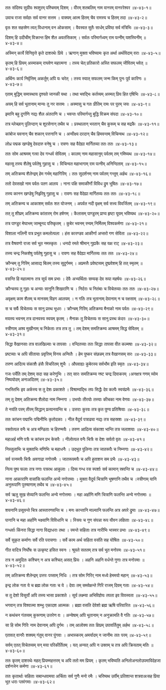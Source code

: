 ततः संदिश्य सुग्रीवः श्वशुरम् पश्चिमाम् दिशम् ।
वीरम् शतबलिम् नाम वानरम् वानररेश्वर ॥४-४३-१॥

उवाच राजा सर्वज्ञः सर्व वानर सत्तम ।
वाक्यम् आत्म हितम् चैव रामस्य च हितम् तदा ॥४-४३-२॥

वृतः शत सहस्रेण त्वत् विधानाम् वन ओकसाम् ।
वैवस्वत सुतैः सार्धम् प्रविष्ठ सर्व मंत्रिभिः ॥४-४३-३॥

दिशम् हि उदीचीम् विक्रान्त हिम शैल अवतंसिकाम् ।
सर्वतः परिमार्गध्वम् राम पत्नीम् यशस्विनीम् ॥४-४३-४॥

अस्मिन् कार्ये विनिवृत्ते कृते दाशरथेः प्रिये ।
ऋणान् मुक्ता भविष्यामः कृत अर्था अर्थविदाम् वराः ॥४-४३-५॥

कृतम् हि प्रियम् अस्माकम् राघवेण महात्मना ।
तस्य चेत् प्रतिकारो अस्ति सफलम् जीवितम् भवेत् ॥४-४३-६॥

अर्थिनः कार्य निर्वृत्तिम् अकर्तुम् अपि यः चरेत् ।
तस्य स्यात् सफलम् जन्म किम् पुनः पूर्व कारिणः ॥४-४३-७॥

एताम् बुद्धिम् समास्थाय दृश्यते जानकी यथा ।
तथा भवद्भिः कर्तव्यम् अस्मत् प्रिय हित एषिभिः ॥४-४३-८॥

अयम् हि सर्व भूतानाम् मान्यः तु नर सत्तमः ।
अस्मासु च गतः प्रीतिम् रामः पर पुरम् जयः ॥४-४३-९॥

इमानि बहु दुर्गाणि नद्यः शैल अंतराणि च ।
भवन्तः परिमार्गन्तु बुद्धि विक्रम संपदा ॥४-४३-१०॥

तत्र म्लेच्छान् पुलिन्दान् च शूरसेनान् तथैव च ।
प्रस्थालान् भरतान् चैव कुरूम् च सह मद्रकैः ॥४-४३-११॥

कांबोज यवनान् चैव शकान् पत्तनानि च ।
अन्वीक्ष्य दरदान् चैव हिमवन्तम् विचिन्वथ ॥४-४३-१२॥

लोध्र पद्मक खण्डेषु देवदारु वनेषु च ।
रावणः सह वैदेह्या मार्गितव्या ततः ततः ॥४-४३-१३॥

ततः सोम आश्रमम् गत्वा देव गन्धर्व सेवितम् ।
कालम् नाम महासानुम् पर्वतम् तम् गमिष्यथ ॥४-४३-१४॥

महत्सु तस्य शैलेषु पर्वतेषु गुहासु च ।
विचिन्वत महाभागाम् राम पत्नीम् अनिन्दिताम् ॥४-४३-१५॥

तम् अतिक्रम्य शैलेन्द्रम् हेम गर्भम् महागिरिम् ।
ततः सुदर्शनम् नाम पर्वतम् गन्तुम् अर्हथ ॥४-४३-१६॥

ततो देवसखो नाम पर्वतः पतग आलय ।
नाना पक्षि समाकीर्णो विविध द्रुम भूषितः ॥४-४३-१७॥

तस्य कानन खण्डेषु निर्झरेषु गुहासु च ।
रावणः सह वैदेह्या मार्गितव्यः ततः ततः ॥४-४३-१८॥

तम् अतिक्रम्य च आकाशम् सर्वतः शत योजनम् ।
अपर्वत नदी वृक्षम् सर्व सत्त्व विवर्जितम् ॥४-४३-१९॥

तत् तु शीघ्रम् अतिक्रम्य कांतारम् रोम हर्षणम् ।
कैलासम् पाण्डुरम् प्राप्य हृष्टा यूयम् भविष्यथ ॥४-४३-२०॥

तत्र पाण्डुर मेघाभम् जाम्बूनद परिष्कृतम् ।
कुबेर भवनम् रम्यम् निर्मितम् विश्वकर्मणा ॥४-४३-२१॥

विशाला नलिनी यत्र प्रभूत कमलोत्पला ।
हंस कारण्डव आकीर्णा अप्सरो गण सेविता ॥४-४३-२२॥

तत्र वैश्रवणो राजा सर्व भूत नमस्कृतः ।
धनदो रमते श्रीमान् गुह्यकैः सह यक्ष राट् ॥४-४३-२३॥

तस्य चन्द्र निकशेषु पर्वतेषु गुहासु च ।
रावणः सह वैदेह्या मार्गितव्यः ततः ततः ॥४-४३-२४॥

क्रौन्चम् तु गिरिम् आसाद्य बिलम् तस्य सुदुर्गमम् ।
अप्रमत्तैः प्रवेष्टव्यम् दुष्प्रवेशम् हि तत् स्मृतम् ॥४-४३-२५॥

वसन्ति हि महात्मानः तत्र सूर्य सम प्रभाः ।
देवैः अभ्यर्थिताः सम्यक् देव रूपा महर्षयः ॥४-४३-२६॥

क्रौन्चस्य तु गुहाः च अन्याः सानूनि शिखराणि च ।
निर्दराः च नितंबाः च विचेतव्याः ततः ततः ॥४-४३-२७॥

अवृक्षम् काम शैलम् च मानसम् विहग आलयम् ।
न गतिः तत्र भूतानाम् देवानाम् न च रक्षसाम् ॥४-४३-२८॥

स च सर्वैः विचेतव्यः स सानु प्रस्थ भूधरः ।
क्रौन्चम् गिरिम् अतिक्रम्य मैनाको नाम पर्वतः ॥४-४३-२९॥

मयस्य भवनम् तत्र दानवस्य स्वयम् कृतम् ।
मैनाकः तु विचेतव्यः स सानु प्रस्थ कंदरः ॥४-४३-३०॥

स्त्रीणाम् अश्व मुखीनाम् च निकेताः तत्र तत्र तु ।
तम् देशम् समतिक्रम्य आश्रमम् सिद्ध सेवितम् ॥४-४३-३१॥

सिद्धा वैखानसाः तत्र वालखिल्याः च तापसाः ।
वन्दितव्याः ततः सिद्धाः तापसा वीत कल्मषाः ॥४-४३-३२॥

प्रष्टव्याः च अपि सीतायाः प्रवृत्तिम् विनय अन्वितैः ।
हेम पुष्कर संछन्नम् तत्र वैखानसम् सरः ॥४-४३-३३॥

तरुण आदित्य संकाशैः हंसैः विचरितम् शुभैः ।
औपवाह्यः कुबेरस्य सर्वभौम इति स्मृतः ॥४-४३-३४॥

गजः पर्येति तम् देशम् सदा सह करेणुभिः ।
तत् सारः समतिक्रम्य नष्ट चन्द्र दिवाकरम् ।अनक्षत्र गणम् व्योम निष्पयोदम् अनाअदितम् ॥४-४३-३५॥

गभस्तिभिः इव अर्कस्य स तु देशः प्रकाशते ।
विश्राम्यद्भिः तपः सिद्धैः देव कल्पैः स्वयंप्रभैः ॥४-४३-३६॥

तम् तु देशम् अतिक्रम्य शैलोदा नाम निम्नगा ।
उभयोः तीरयोः तस्याः कीचका नाम वेणवः ॥४-४३-३७॥

ते नयंति परम् तीरम् सिद्धान् प्रत्यानयन्ति च ।
उत्तराः कुरवः तत्र कृत पुण्य प्रतिश्रियाः ॥४-४३-३८॥

ततः कांचन पद्माभिः पद्मिनीभिः कृतोदकाः ।
नील वैदूर्य पत्राढ्या नद्यः तत्र सहस्रशः ॥४-४३-३९॥

रक्तोत्पल वनैः च अत्र मण्डिताः च हिरण्मयैः ।
तरुण आदित्य संकाशा भान्ति तत्र जलाशयाः ॥४-४३-४०॥

महाअर्ह मणि पत्रैः च कांचन प्रभ केसरैः ।
नीलोत्पल वनैः चित्रैः स देशः सर्वतो वृतः ॥४-४३-४१॥

निस्तुलाभिः च मुक्ताभिः मणिभिः च महाधनैः ।
उद्भूत पुलिनाः तत्र जातरूपैः च निम्नगाः ॥४-४३-४२॥

सर्व रत्नमयैः चित्रैः अवगाढा नगोत्तमैः ।
जातरूपमयैः च अपि हुताशन सम प्रभैः ॥४-४३-४३॥

नित्य पुष्प फलाः तत्र नगाः पत्ररथ आकुलाः ।
दिव्य गन्ध रस स्पर्शाः सर्व कामान् स्रवन्ति च ॥४-४३-४४॥

नाना आकाराणि वासांसि फलन्ति अन्ये नगोत्तमाः ।
मुक्ता वैदूर्य चित्राणि भूषणानि तथैव च ।स्त्रीणाम् यानि अनुरूपाणि पुरुषाणाम् तथैव च ॥४-४३-४५॥

सर्व ऋतु सुख सेव्यानि फलन्ति अन्ये नगोत्तमाः ।
महा अर्हाणि मणि चित्राणि फलन्ति अन्ये नगोत्तमाः ॥४-४३-४६॥

शयनानि प्रसूयन्ते चित्र आस्तारणवन्ति च ।
मनः कान्तानि माल्यानि फलन्ति अत्र अपरे द्रुमाः ॥४-४३-४७॥

पानानि च महा अर्हाणि भक्ष्याणि विविधानि च ।
स्त्रियः च गुण संपन्ना रूप यौवन लक्षिताः ॥४-४३-४८॥

गन्धर्वाः किंनरा सिद्धा नागा विद्याधराः तथा ।
रमन्ते सहिताः तत्र नारीभिः भास्वर प्रभाः ॥४-४३-४९॥

सर्वे सुकृत कर्माणः सर्वे रति परायणाः ।
सर्वे काम अर्थ सहिता वसंति सह योषितः ॥४-४३-५०॥

गीत वादित्र निर्घोषः स उत्कृष्ट हसित स्वनः ।
श्रूयते सततम् तत्र सर्व भूत मनोरमः ॥४-४३-५१॥

तत्र न अमुदितः कश्चिन् न अत्र कश्चित् असत् प्रियः ।
अहनि अहनि वर्धन्ते गुणाः तत्र मनोरमाः ॥४-४३-५२॥

तम् अतिक्रम्य शैलेन्द्रम् उत्तरः पय्साम् निधिः ।
तत्र सोम गिरिर् नाम मध्ये हेममयो महान् ॥४-४३-५३॥

इन्द्र लोक गता ये च ब्रह्म लोक गताः च ये ।
देवाः तम् समवेक्षन्ते गिरि राजम् दिवम् गताः ॥४-४३-५४॥

स तु देशो विसूर्यो अपि तस्य भासा प्रकाशते ।
सूर्य लक्ष्म्या अभिविज्ञेयः तपता इव विवस्वता ॥४-४३-५५॥

भगवान् तत्र विश्वात्मा शम्भुः एकादश आत्मकः ।
ब्रह्मा वसति देवेशो ब्रह्म ऋषि परिवारितः ॥४-४३-५६॥

न कथंचन गंतव्यम् कुरूणाम् उत्तरेण वः ।
अन्येषाम् अपि भूतानाम् न अनुक्रामति वै गतिः ॥४-४३-५७॥

सा हि सोम गिरिः नाम देवानाम् अपि दुर्गमः ।
तम् आलोक्य ततः क्षिप्रम् उपावर्तितुम् अर्हथ ॥४-४३-५८॥

एतावत् वानरैः शक्यम् गंतुम् वानर पुंगवाः ।
अभास्करम् अमर्यादम् न जानीमः ततः परम् ॥४-४३-५९॥

सर्वम् एतत् विचेतव्यम् यन् मया परिकीर्तितम् ।
यत् अन्यत् अपि न उक्तम् च तत्र अपि क्रियताम् मतिः ॥४-४३-६०॥

ततः कृतम् दाशरथेः महत् प्रियम्महत्तरम् च अपि ततो मम प्रियम् ।
कृतम् भविष्यति अनिलोअनलोउपमाविदेहजा दर्शनजेन कर्मणा ॥४-४३-६१॥

ततः कृतार्थाः सहिताः सबान्धवामया अर्चिताः सर्व गुणैः मनो रमैः ।
चरिष्यथ उर्वीम् प्रतिशान्त शत्रवाअःसह प्रिया भूत धराः प्लवंगमाः ॥४-४३-६२॥

